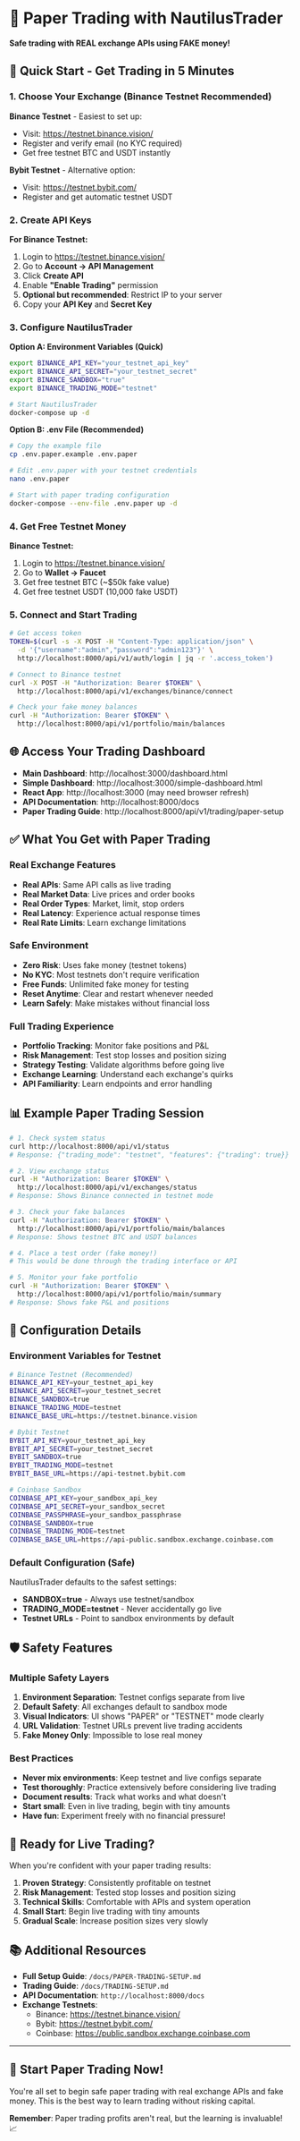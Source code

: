 # 📄 Paper Trading with NautilusTrader

**Safe trading with REAL exchange APIs using FAKE money!**

## 🎯 Quick Start - Get Trading in 5 Minutes

### 1. Choose Your Exchange (Binance Testnet Recommended)

**Binance Testnet** - Easiest to set up:
- Visit: https://testnet.binance.vision/
- Register and verify email (no KYC required)
- Get free testnet BTC and USDT instantly

**Bybit Testnet** - Alternative option:
- Visit: https://testnet.bybit.com/
- Register and get automatic testnet USDT

### 2. Create API Keys

**For Binance Testnet:**
1. Login to https://testnet.binance.vision/
2. Go to **Account → API Management**
3. Click **Create API**
4. Enable **"Enable Trading"** permission
5. **Optional but recommended**: Restrict IP to your server
6. Copy your **API Key** and **Secret Key**

### 3. Configure NautilusTrader

**Option A: Environment Variables (Quick)**
```bash
export BINANCE_API_KEY="your_testnet_api_key"
export BINANCE_API_SECRET="your_testnet_secret"
export BINANCE_SANDBOX="true"
export BINANCE_TRADING_MODE="testnet"

# Start NautilusTrader
docker-compose up -d
```

**Option B: .env File (Recommended)**
```bash
# Copy the example file
cp .env.paper.example .env.paper

# Edit .env.paper with your testnet credentials
nano .env.paper

# Start with paper trading configuration
docker-compose --env-file .env.paper up -d
```

### 4. Get Free Testnet Money

**Binance Testnet:**
1. Login to https://testnet.binance.vision/
2. Go to **Wallet → Faucet**
3. Get free testnet BTC (~$50k fake value)
4. Get free testnet USDT (10,000 fake USDT)

### 5. Connect and Start Trading

```bash
# Get access token
TOKEN=$(curl -s -X POST -H "Content-Type: application/json" \
  -d '{"username":"admin","password":"admin123"}' \
  http://localhost:8000/api/v1/auth/login | jq -r '.access_token')

# Connect to Binance testnet
curl -X POST -H "Authorization: Bearer $TOKEN" \
  http://localhost:8000/api/v1/exchanges/binance/connect

# Check your fake money balances
curl -H "Authorization: Bearer $TOKEN" \
  http://localhost:8000/api/v1/portfolio/main/balances
```

## 🌐 Access Your Trading Dashboard

- **Main Dashboard**: http://localhost:3000/dashboard.html
- **Simple Dashboard**: http://localhost:3000/simple-dashboard.html  
- **React App**: http://localhost:3000 (may need browser refresh)
- **API Documentation**: http://localhost:8000/docs
- **Paper Trading Guide**: http://localhost:8000/api/v1/trading/paper-setup

## ✅ What You Get with Paper Trading

### Real Exchange Features
- **Real APIs**: Same API calls as live trading
- **Real Market Data**: Live prices and order books
- **Real Order Types**: Market, limit, stop orders
- **Real Latency**: Experience actual response times
- **Real Rate Limits**: Learn exchange limitations

### Safe Environment
- **Zero Risk**: Uses fake money (testnet tokens)
- **No KYC**: Most testnets don't require verification  
- **Free Funds**: Unlimited fake money for testing
- **Reset Anytime**: Clear and restart whenever needed
- **Learn Safely**: Make mistakes without financial loss

### Full Trading Experience
- **Portfolio Tracking**: Monitor fake positions and P&L
- **Risk Management**: Test stop losses and position sizing
- **Strategy Testing**: Validate algorithms before going live
- **Exchange Learning**: Understand each exchange's quirks
- **API Familiarity**: Learn endpoints and error handling

## 📊 Example Paper Trading Session

```bash
# 1. Check system status
curl http://localhost:8000/api/v1/status
# Response: {"trading_mode": "testnet", "features": {"trading": true}}

# 2. View exchange status  
curl -H "Authorization: Bearer $TOKEN" \
  http://localhost:8000/api/v1/exchanges/status
# Response: Shows Binance connected in testnet mode

# 3. Check your fake balances
curl -H "Authorization: Bearer $TOKEN" \
  http://localhost:8000/api/v1/portfolio/main/balances
# Response: Shows testnet BTC and USDT balances

# 4. Place a test order (fake money!)
# This would be done through the trading interface or API

# 5. Monitor your fake portfolio
curl -H "Authorization: Bearer $TOKEN" \
  http://localhost:8000/api/v1/portfolio/main/summary
# Response: Shows fake P&L and positions
```

## 🔧 Configuration Details

### Environment Variables for Testnet

```bash
# Binance Testnet (Recommended)
BINANCE_API_KEY=your_testnet_api_key
BINANCE_API_SECRET=your_testnet_secret  
BINANCE_SANDBOX=true
BINANCE_TRADING_MODE=testnet
BINANCE_BASE_URL=https://testnet.binance.vision

# Bybit Testnet
BYBIT_API_KEY=your_testnet_api_key
BYBIT_API_SECRET=your_testnet_secret
BYBIT_SANDBOX=true  
BYBIT_TRADING_MODE=testnet
BYBIT_BASE_URL=https://api-testnet.bybit.com

# Coinbase Sandbox
COINBASE_API_KEY=your_sandbox_api_key
COINBASE_API_SECRET=your_sandbox_secret
COINBASE_PASSPHRASE=your_sandbox_passphrase
COINBASE_SANDBOX=true
COINBASE_TRADING_MODE=testnet
COINBASE_BASE_URL=https://api-public.sandbox.exchange.coinbase.com
```

### Default Configuration (Safe)

NautilusTrader defaults to the safest settings:
- **SANDBOX=true** - Always use testnet/sandbox
- **TRADING_MODE=testnet** - Never accidentally go live
- **Testnet URLs** - Point to sandbox environments by default

## 🛡️ Safety Features

### Multiple Safety Layers
1. **Environment Separation**: Testnet configs separate from live
2. **Default Safety**: All exchanges default to sandbox mode
3. **Visual Indicators**: UI shows "PAPER" or "TESTNET" mode clearly  
4. **URL Validation**: Testnet URLs prevent live trading accidents
5. **Fake Money Only**: Impossible to lose real money

### Best Practices
- **Never mix environments**: Keep testnet and live configs separate
- **Test thoroughly**: Practice extensively before considering live trading
- **Document results**: Track what works and what doesn't
- **Start small**: Even in live trading, begin with tiny amounts
- **Have fun**: Experiment freely with no financial pressure!

## 🚀 Ready for Live Trading?

When you're confident with your paper trading results:

1. **Proven Strategy**: Consistently profitable on testnet
2. **Risk Management**: Tested stop losses and position sizing
3. **Technical Skills**: Comfortable with APIs and system operation
4. **Small Start**: Begin live trading with tiny amounts
5. **Gradual Scale**: Increase position sizes very slowly

## 📚 Additional Resources

- **Full Setup Guide**: `/docs/PAPER-TRADING-SETUP.md`
- **Trading Guide**: `/docs/TRADING-SETUP.md`  
- **API Documentation**: `http://localhost:8000/docs`
- **Exchange Testnets**:
  - Binance: https://testnet.binance.vision/
  - Bybit: https://testnet.bybit.com/
  - Coinbase: https://public.sandbox.exchange.coinbase.com

---

## 🎉 Start Paper Trading Now!

You're all set to begin safe paper trading with real exchange APIs and fake money. This is the best way to learn trading without risking capital.

**Remember**: Paper trading profits aren't real, but the learning is invaluable! 📈